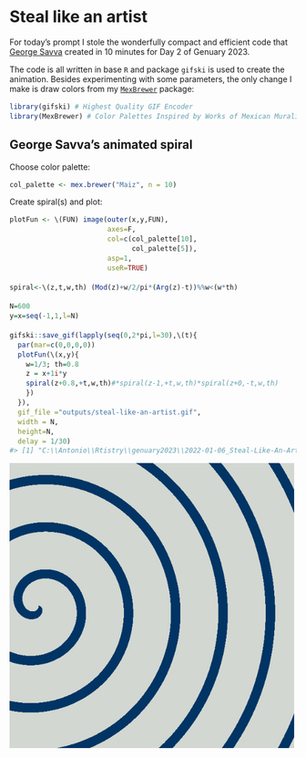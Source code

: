 
<!-- README.md is generated from README.Rmd. Please edit that file -->

# Steal like an artist

<!-- badges: start -->
<!-- badges: end -->

For today’s prompt I stole the wonderfully compact and efficient code
that [George Savva](https://github.com/georgemsavva/) created in 10
minutes for Day 2 of Genuary 2023.

The code is all written in base `R` and package `gifski` is used to
create the animation. Besides experimenting with some parameters, the
only change I make is draw colors from my
[`MexBrewer`](https://github.com/paezha/MexBrewer) package:

``` r
library(gifski) # Highest Quality GIF Encoder 
library(MexBrewer) # Color Palettes Inspired by Works of Mexican Muralists
```

## George Savva’s animated spiral

Choose color palette:

``` r
col_palette <- mex.brewer("Maiz", n = 10)
```

Create spiral(s) and plot:

``` r
plotFun <- \(FUN) image(outer(x,y,FUN),
                        axes=F,
                        col=c(col_palette[10], 
                              col_palette[5]),
                        asp=1,
                        useR=TRUE)

spiral<-\(z,t,w,th) (Mod(z)+w/2/pi*(Arg(z)-t))%%w<(w*th) 

N=600
y=x=seq(-1,1,l=N)

gifski::save_gif(lapply(seq(0,2*pi,l=30),\(t){
  par(mar=c(0,0,0,0))
  plotFun(\(x,y){
    w=1/3; th=0.8
    z = x+1i*y
    spiral(z+0.8,+t,w,th)#*spiral(z-1,+t,w,th)*spiral(z+0,-t,w,th)
    })
  }),
  gif_file ="outputs/steal-like-an-artist.gif", 
  width = N,
  height=N,
  delay = 1/30)
#> [1] "C:\\Antonio\\Rtistry\\genuary2023\\2022-01-06_Steal-Like-An-Artist\\outputs\\steal-like-an-artist.gif"
```

<img src="outputs/steal-like-an-artist.gif" width="500px" />
